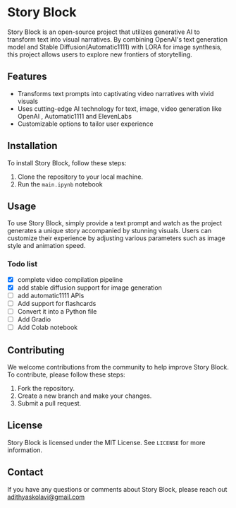 # Story Block

Story Block is an open-source project that utilizes generative AI to transform text into visual narratives. By combining OpenAI's text generation model and Stable Diffusion(Automatic1111) with LORA for image synthesis, this project allows users to explore new frontiers of storytelling.

## Features

- Transforms text prompts into captivating video narratives with vivid visuals
- Uses cutting-edge AI technology for text, image, video  generation like OpenAI , Automatic1111 and ElevenLabs
- Customizable options to tailor user experience

## Installation

To install Story Block, follow these steps:

1. Clone the repository to your local machine.
2. Run the `main.ipynb` notebook

## Usage

To use Story Block, simply provide a text prompt and watch as the project generates a unique story accompanied by stunning visuals. Users can customize their experience by adjusting various parameters such as image style and animation speed.

### **Todo list**

- [x]  complete video compilation pipeline
- [x]  add stable diffusion support for image generation
- [ ]  add automatic1111 APIs
- [ ]  Add support for flashcards
- [ ]  Convert it into a Python file
- [ ]  Add Gradio
- [ ]  Add Colab notebook

## Contributing

We welcome contributions from the community to help improve Story Block. To contribute, please follow these steps:

1. Fork the repository.
2. Create a new branch and make your changes.
3. Submit a pull request.

## License

Story Block is licensed under the MIT License. See `LICENSE` for more information.

## Contact

If you have any questions or comments about Story Block, please reach out adithyaskolavi@gmail.com